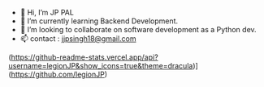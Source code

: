 - 👋 Hi, I’m JP PAL
- 🌱 I’m currently learning Backend Development.
- 💞️ I’m looking to collaborate on software development as a Python dev.
- 📫 contact : jjpsingh18@gmail.com

<!---
legionJP/legionJP is a ✨ special ✨ repository because its `README.md` (this file) appears on your GitHub profile.
You can click the Preview link to take a look at your changes.
--->
(https://github-readme-stats.vercel.app/api?username=legionJP&show_icons=true&theme=dracula)](https://github.com/legionJP)
